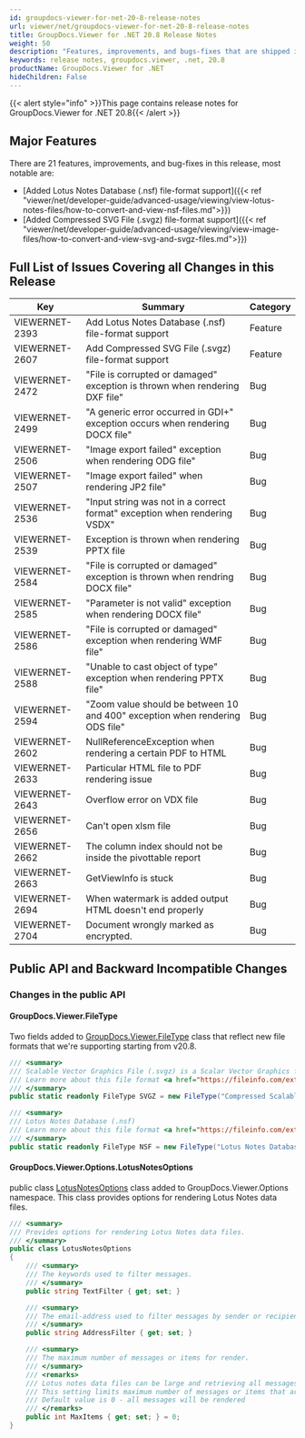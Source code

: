 ```yaml
---
id: groupdocs-viewer-for-net-20-8-release-notes
url: viewer/net/groupdocs-viewer-for-net-20-8-release-notes
title: GroupDocs.Viewer for .NET 20.8 Release Notes
weight: 50
description: "Features, improvements, and bugs-fixes that are shipped in GroupDocs.Viewer for .NET 20.8"
keywords: release notes, groupdocs.viewer, .net, 20.8
productName: GroupDocs.Viewer for .NET
hideChildren: False
---
```

{{< alert style="info" >}}This page contains release notes for GroupDocs.Viewer for .NET 20.8{{< /alert >}}

## Major Features  

There are 21 features, improvements, and bug-fixes in this release, most notable are:

* [Added Lotus Notes Database (.nsf) file-format support]({{< ref "viewer/net/developer-guide/advanced-usage/viewing/view-lotus-notes-files/how-to-convert-and-view-nsf-files.md">}})
* [Added Compressed SVG File (.svgz) file-format support]({{< ref "viewer/net/developer-guide/advanced-usage/viewing/view-image-files/how-to-convert-and-view-svg-and-svgz-files.md">}})

## Full List of Issues Covering all Changes in this Release

| Key | Summary | Category |
| --- | --- | --- |
|VIEWERNET-2393|Add Lotus Notes Database (.nsf) file-format support|Feature|
|VIEWERNET-2607|Add Compressed SVG File (.svgz) file-format support|Feature|
|VIEWERNET-2472|"File is corrupted or damaged" exception is thrown when rendering DXF file"|Bug|
|VIEWERNET-2499|"A generic error occurred in GDI+" exception occurs when rendering DOCX file"|Bug|
|VIEWERNET-2506|"Image export failed" exception when rendering ODG file"|Bug
|VIEWERNET-2507|"Image export failed" when rendering JP2 file"|Bug|
|VIEWERNET-2536|"Input string was not in a correct format" exception when rendering VSDX"|Bug|
|VIEWERNET-2539|Exception is thrown when rendering PPTX file|Bug|
|VIEWERNET-2584|"File is corrupted or damaged" exception is thrown when rendring DOCX file"|Bug|
|VIEWERNET-2585|"Parameter is not valid" exception when rendering DOCX file"|Bug|
|VIEWERNET-2586|"File is corrupted or damaged" exception when rendering WMF file"|Bug|
|VIEWERNET-2588|"Unable to cast object of type" exception when rendering PPTX file"|Bug|
|VIEWERNET-2594|"Zoom value should be between 10 and 400" exception when rendering ODS file"|Bug|
|VIEWERNET-2602|NullReferenceException when rendering a certain PDF to HTML|Bug|
|VIEWERNET-2633|Particular HTML file to PDF rendering issue |Bug|
|VIEWERNET-2643|Overflow error on VDX file|Bug|
|VIEWERNET-2656|Can't open xlsm file|Bug|
|VIEWERNET-2662|The column index should not be inside the pivottable report|Bug|
|VIEWERNET-2663|GetViewInfo is stuck|Bug|
|VIEWERNET-2694|When watermark is added output HTML doesn't end properly|Bug|
|VIEWERNET-2704|Document wrongly marked as encrypted.|Bug|

## Public API and Backward Incompatible Changes

### Changes in the public API

#### GroupDocs.Viewer.FileType

Two fields added to [GroupDocs.Viewer.FileType](<https://apireference.groupdocs.com/viewer/net/groupdocs.viewer/filetype>) class that reflect new file formats that we're supporting starting from v20.8.

```csharp
/// <summary>
/// Scalable Vector Graphics File (.svgz) is a Scalar Vector Graphics file that uses XML based text format, compressed by GZIP for describing the appearance of an image.
/// Learn more about this file format <a href="https://fileinfo.com/extension/svgz">here</a>
/// </summary>
public static readonly FileType SVGZ = new FileType("Compressed Scalable Vector Graphics File", ".svgz")

/// <summary>
/// Lotus Notes Database (.nsf)
/// Learn more about this file format <a href="https://fileinfo.com/extension/nsf">here</a>.
/// </summary>
public static readonly FileType NSF = new FileType("Lotus Notes Database", ".nsf")
```

#### GroupDocs.Viewer.Options.LotusNotesOptions

public class [LotusNotesOptions](<https://apireference.groupdocs.com/viewer/net/groupdocs.viewer.options/lotusnotesoptions>) class added to GroupDocs.Viewer.Options namespace. This class provides options for rendering Lotus Notes data files.

```csharp
/// <summary>
/// Provides options for rendering Lotus Notes data files.
/// </summary>
public class LotusNotesOptions
{
    /// <summary>
    /// The keywords used to filter messages.
    /// </summary>
    public string TextFilter { get; set; }

    /// <summary>
    /// The email-address used to filter messages by sender or recipient.
    /// </summary>
    public string AddressFilter { get; set; }

    /// <summary>
    /// The maximum number of messages or items for render.
    /// </summary>
    /// <remarks>
    /// Lotus notes data files can be large and retrieving all messages can take significant time.
    /// This setting limits maximum number of messages or items that are rendered.
    /// Default value is 0 - all messages will be rendered
    /// </remarks>
    public int MaxItems { get; set; } = 0;
}
```
